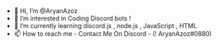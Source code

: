 - 👋 Hi, I’m @AryanAzoz
- 👀 I’m interested in Coding Discord bots !
- 🌱 I’m currently learning discord.js , node.js , JavaScript , HTML
- 📫 How to reach me  - Contact Me On Discord - (! AryanAzoz#0880)

<!---
AryanAzoz/AryanAzoz is a ✨ special ✨ repository because its `README.md` (this file) appears on your GitHub profile.
You can click the Preview link to take a look at your changes.
--->

